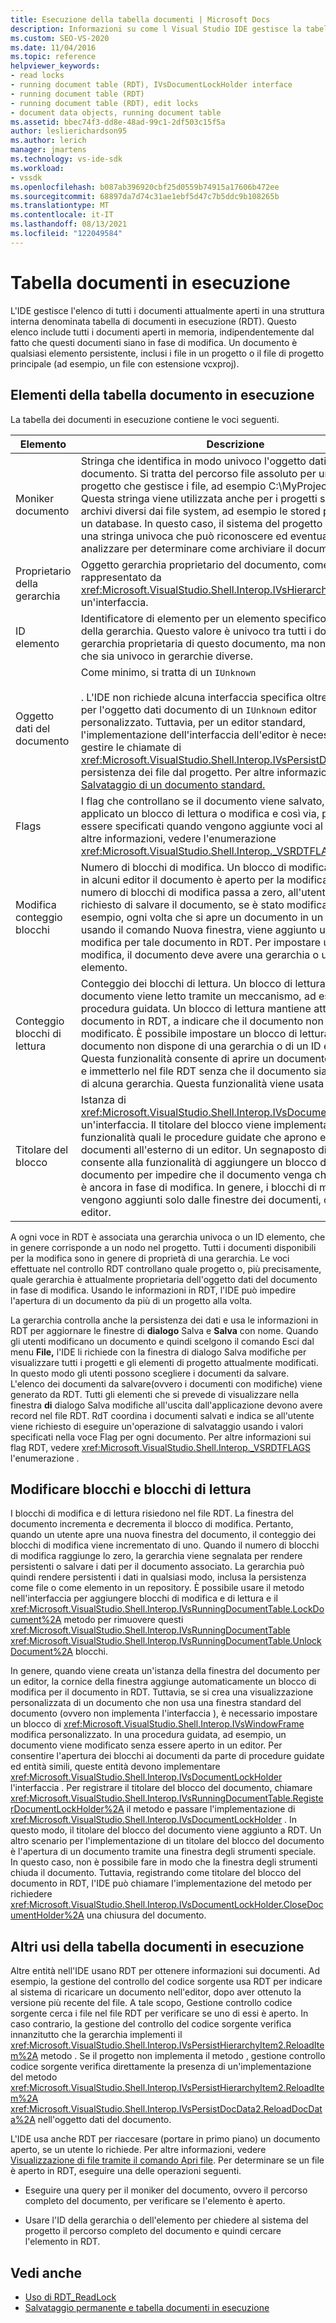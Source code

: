 ```yaml
---
title: Esecuzione della tabella documenti | Microsoft Docs
description: Informazioni su come l Visual Studio IDE gestisce la tabella di documenti in esecuzione, che include tutti i documenti aperti in memoria.
ms.custom: SEO-VS-2020
ms.date: 11/04/2016
ms.topic: reference
helpviewer_keywords:
- read locks
- running document table (RDT), IVsDocumentLockHolder interface
- running document table (RDT)
- running document table (RDT), edit locks
- document data objects, running document table
ms.assetid: bbec74f3-dd8e-48ad-99c1-2df503c15f5a
author: leslierichardson95
ms.author: lerich
manager: jmartens
ms.technology: vs-ide-sdk
ms.workload:
- vssdk
ms.openlocfilehash: b087ab396920cbf25d0559b74915a17606b472ee
ms.sourcegitcommit: 68897da7d74c31ae1ebf5d47c7b5ddc9b108265b
ms.translationtype: MT
ms.contentlocale: it-IT
ms.lasthandoff: 08/13/2021
ms.locfileid: "122049584"
---
```

# <a name="running-document-table"></a>Tabella documenti in esecuzione
L'IDE gestisce l'elenco di tutti i documenti attualmente aperti in una struttura interna denominata tabella di documenti in esecuzione (RDT). Questo elenco include tutti i documenti aperti in memoria, indipendentemente dal fatto che questi documenti siano in fase di modifica. Un documento è qualsiasi elemento persistente, inclusi i file in un progetto o il file di progetto principale (ad esempio, un file con estensione vcxproj).

## <a name="elements-of-the-running-document-table"></a>Elementi della tabella documento in esecuzione
 La tabella dei documenti in esecuzione contiene le voci seguenti.

|Elemento|Descrizione|
|-------------|-----------------|
|Moniker documento|Stringa che identifica in modo univoco l'oggetto dati del documento. Si tratta del percorso file assoluto per un sistema di progetto che gestisce i file, ad esempio C:\MyProject\MyFile. Questa stringa viene utilizzata anche per i progetti salvati in archivi diversi dai file system, ad esempio le stored procedure in un database. In questo caso, il sistema del progetto può inventare una stringa univoca che può riconoscere ed eventualmente analizzare per determinare come archiviare il documento.|
|Proprietario della gerarchia|Oggetto gerarchia proprietario del documento, come rappresentato da <xref:Microsoft.VisualStudio.Shell.Interop.IVsHierarchy> un'interfaccia.|
|ID elemento|Identificatore di elemento per un elemento specifico all'interno della gerarchia. Questo valore è univoco tra tutti i documenti della gerarchia proprietaria di questo documento, ma non è garantito che sia univoco in gerarchie diverse.|
|Oggetto dati del documento|Come minimo, si tratta di un `IUnknown`<br /><br /> . L'IDE non richiede alcuna interfaccia specifica oltre l'interfaccia per l'oggetto dati documento di un `IUnknown` editor personalizzato. Tuttavia, per un editor standard, l'implementazione dell'interfaccia dell'editor è necessaria per gestire le chiamate di <xref:Microsoft.VisualStudio.Shell.Interop.IVsPersistDocData2> persistenza dei file dal progetto. Per altre informazioni, vedere [Salvataggio di un documento standard.](../../extensibility/internals/saving-a-standard-document.md)|
|Flags|I flag che controllano se il documento viene salvato, se viene applicato un blocco di lettura o modifica e così via, possono essere specificati quando vengono aggiunte voci al file RDT. Per altre informazioni, vedere l'enumerazione <xref:Microsoft.VisualStudio.Shell.Interop._VSRDTFLAGS>.|
|Modifica conteggio blocchi|Numero di blocchi di modifica. Un blocco di modifica indica che in alcuni editor il documento è aperto per la modifica. Quando il numero di blocchi di modifica passa a zero, all'utente viene richiesto di salvare il documento, se è stato modificato. Ad esempio, ogni volta che si apre  un documento in un editor usando il comando Nuova finestra, viene aggiunto un blocco di modifica per tale documento in RDT. Per impostare un blocco di modifica, il documento deve avere una gerarchia o un ID elemento.|
|Conteggio blocchi di lettura|Conteggio dei blocchi di lettura. Un blocco di lettura indica che il documento viene letto tramite un meccanismo, ad esempio una procedura guidata. Un blocco di lettura mantiene attivo un documento in RDT, a indicare che il documento non può essere modificato. È possibile impostare un blocco di lettura anche se il documento non dispone di una gerarchia o di un ID elemento. Questa funzionalità consente di aprire un documento in memoria e immetterlo nel file RDT senza che il documento sia di proprietà di alcuna gerarchia. Questa funzionalità viene usata raramente.|
|Titolare del blocco|Istanza di <xref:Microsoft.VisualStudio.Shell.Interop.IVsDocumentLockHolder> un'interfaccia. Il titolare del blocco viene implementato da funzionalità quali le procedure guidate che aprono e modificano documenti all'esterno di un editor. Un segnaposto di blocco consente alla funzionalità di aggiungere un blocco di modifica al documento per impedire che il documento venga chiuso mentre è ancora in fase di modifica. In genere, i blocchi di modifica vengono aggiunti solo dalle finestre dei documenti, ovvero dagli editor.|

 A ogni voce in RDT è associata una gerarchia univoca o un ID elemento, che in genere corrisponde a un nodo nel progetto. Tutti i documenti disponibili per la modifica sono in genere di proprietà di una gerarchia. Le voci effettuate nel controllo RDT controllano quale progetto o, più precisamente, quale gerarchia è attualmente proprietaria dell'oggetto dati del documento in fase di modifica. Usando le informazioni in RDT, l'IDE può impedire l'apertura di un documento da più di un progetto alla volta.

 La gerarchia controlla anche la persistenza dei dati e usa le informazioni in RDT per aggiornare le finestre di **dialogo** Salva e **Salva** con nome. Quando gli utenti modificano  un documento e quindi scelgono il comando  Esci dal menu **File,** l'IDE li richiede con la finestra di dialogo Salva modifiche per visualizzare tutti i progetti e gli elementi di progetto attualmente modificati. In questo modo gli utenti possono scegliere i documenti da salvare. L'elenco dei documenti da salvare(ovvero i documenti con modifiche) viene generato da RDT. Tutti gli elementi che si prevede di visualizzare nella finestra **di** dialogo Salva modifiche all'uscita dall'applicazione devono avere record nel file RDT. RdT coordina i documenti salvati e indica se all'utente viene richiesto di eseguire un'operazione di salvataggio usando i valori specificati nella voce Flag per ogni documento. Per altre informazioni sui flag RDT, vedere <xref:Microsoft.VisualStudio.Shell.Interop._VSRDTFLAGS> l'enumerazione .

## <a name="edit-locks-and-read-locks"></a>Modificare blocchi e blocchi di lettura
 I blocchi di modifica e di lettura risiedono nel file RDT. La finestra del documento incrementa e decrementa il blocco di modifica. Pertanto, quando un utente apre una nuova finestra del documento, il conteggio dei blocchi di modifica viene incrementato di uno. Quando il numero di blocchi di modifica raggiunge lo zero, la gerarchia viene segnalata per rendere persistenti o salvare i dati per il documento associato. La gerarchia può quindi rendere persistenti i dati in qualsiasi modo, inclusa la persistenza come file o come elemento in un repository. È possibile usare il metodo nell'interfaccia per aggiungere blocchi di modifica e di lettura e il <xref:Microsoft.VisualStudio.Shell.Interop.IVsRunningDocumentTable.LockDocument%2A> metodo per rimuovere questi <xref:Microsoft.VisualStudio.Shell.Interop.IVsRunningDocumentTable> <xref:Microsoft.VisualStudio.Shell.Interop.IVsRunningDocumentTable.UnlockDocument%2A> blocchi.

 In genere, quando viene creata un'istanza della finestra del documento per un editor, la cornice della finestra aggiunge automaticamente un blocco di modifica per il documento in RDT. Tuttavia, se si crea una visualizzazione personalizzata di un documento che non usa una finestra standard del documento (ovvero non implementa l'interfaccia ), è necessario impostare un blocco di <xref:Microsoft.VisualStudio.Shell.Interop.IVsWindowFrame> modifica personalizzato. In una procedura guidata, ad esempio, un documento viene modificato senza essere aperto in un editor. Per consentire l'apertura dei blocchi ai documenti da parte di procedure guidate ed entità simili, queste entità devono implementare <xref:Microsoft.VisualStudio.Shell.Interop.IVsDocumentLockHolder> l'interfaccia . Per registrare il titolare del blocco del documento, chiamare <xref:Microsoft.VisualStudio.Shell.Interop.IVsRunningDocumentTable.RegisterDocumentLockHolder%2A> il metodo e passare l'implementazione di <xref:Microsoft.VisualStudio.Shell.Interop.IVsDocumentLockHolder> . In questo modo, il titolare del blocco del documento viene aggiunto a RDT. Un altro scenario per l'implementazione di un titolare del blocco del documento è l'apertura di un documento tramite una finestra degli strumenti speciale. In questo caso, non è possibile fare in modo che la finestra degli strumenti chiuda il documento. Tuttavia, registrando come titolare del blocco del documento in RDT, l'IDE può chiamare l'implementazione del metodo per richiedere <xref:Microsoft.VisualStudio.Shell.Interop.IVsDocumentLockHolder.CloseDocumentHolder%2A> una chiusura del documento.

## <a name="other-uses-of-the-running-document-table"></a>Altri usi della tabella documenti in esecuzione
 Altre entità nell'IDE usano RDT per ottenere informazioni sui documenti. Ad esempio, la gestione del controllo del codice sorgente usa RDT per indicare al sistema di ricaricare un documento nell'editor, dopo aver ottenuto la versione più recente del file. A tale scopo, Gestione controllo codice sorgente cerca i file nel file RDT per verificare se uno di essi è aperto. In caso contrario, la gestione del controllo del codice sorgente verifica innanzitutto che la gerarchia implementi il <xref:Microsoft.VisualStudio.Shell.Interop.IVsPersistHierarchyItem2.ReloadItem%2A> metodo . Se il progetto non implementa il metodo , gestione controllo codice sorgente verifica direttamente la presenza di un'implementazione del metodo <xref:Microsoft.VisualStudio.Shell.Interop.IVsPersistHierarchyItem2.ReloadItem%2A> <xref:Microsoft.VisualStudio.Shell.Interop.IVsPersistDocData2.ReloadDocData%2A> nell'oggetto dati del documento.

 L'IDE usa anche RDT per riaccesare (portare in primo piano) un documento aperto, se un utente lo richiede. Per altre informazioni, vedere [Visualizzazione di file tramite il comando Apri file](../../extensibility/internals/displaying-files-by-using-the-open-file-command.md). Per determinare se un file è aperto in RDT, eseguire una delle operazioni seguenti.

- Eseguire una query per il moniker del documento, ovvero il percorso completo del documento, per verificare se l'elemento è aperto.

- Usare l'ID della gerarchia o dell'elemento per chiedere al sistema del progetto il percorso completo del documento e quindi cercare l'elemento in RDT.

## <a name="see-also"></a>Vedi anche
- [Uso di RDT_ReadLock](../../extensibility/internals/rdt-readlock-usage.md)
- [Salvataggio permanente e tabella documenti in esecuzione](../../extensibility/internals/persistence-and-the-running-document-table.md)
